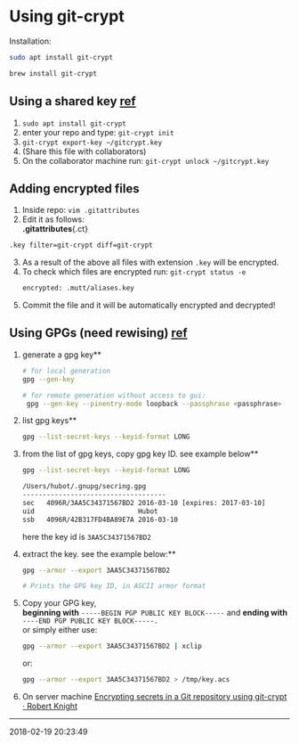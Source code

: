 # Using git-crypt

Installation:
```bash
sudo apt install git-crypt 

brew install git-crypt
```

## Using a shared key [ref][SDIYRWGCSTP]
1. `sudo apt install git-crypt`
2. enter your repo and type: `git-crypt init`
3. `git-crypt export-key ~/gitcrypt.key`
4. (Share this file with collaborators)
5. On the collaborator machine run: `git-crypt unlock ~/gitcrypt.key`

## Adding encrypted files
1. Inside repo: `vim .gitattributes`
2. Edit it as follows:   
__.gitattributes__{.ct}
``` sh
.key filter=git-crypt diff=git-crypt
```
3. As a result of the above all files with extension `.key` will be encrypted.
4. To check which files are encrypted run: `git-crypt status -e`   
    ``` sh
    encrypted: .mutt/aliases.key
    ```
5. Commit the file and it will be automatically encrypted and decrypted!

## Using GPGs (need rewising) [ref][GANGKGH]
1. generate a gpg key**
    ``` bash
    # for local generation
    gpg --gen-key

    # for remote generation without access to gui:
     gpg --gen-key --pinentry-mode loopback --passphrase <passphrase>
    ```
1. list gpg keys**
    ``` bash
    gpg --list-secret-keys --keyid-format LONG
    ```
1. from the list of gpg keys, copy gpg key ID. see example below**
    ``` bash
    gpg --list-secret-keys --keyid-format LONG

    /Users/hubot/.gnupg/secring.gpg
    ------------------------------------
    sec   4096R/3AA5C34371567BD2 2016-03-10 [expires: 2017-03-10]
    uid                          Hubot
    ssb   4096R/42B317FD4BA89E7A 2016-03-10
    ```
    here the key id is `3AA5C34371567BD2`

1. extract the key. see the example below:**
    ```bash
    gpg --armor --export 3AA5C34371567BD2

    # Prints the GPG key ID, in ASCII armor format
    ```
1. Copy your GPG key,   
    **beginning with** `-----BEGIN PGP PUBLIC KEY BLOCK-----`
    and **ending with** `----END PGP PUBLIC KEY BLOCK-----.`   
    or simply either use:

    ```bash
    gpg --armor --export 3AA5C34371567BD2 | xclip
    ```
    or:

    ```bash
    gpg --armor --export 3AA5C34371567BD2 > /tmp/key.acs
    ```

1. On server machine [Encrypting secrets in a Git repository using git-crypt · Robert Knight][ESIAGRUGCRK]



-----------------------------------------
2018-02-19 20:23:49

[GANGKGH]: https://help.github.com/articles/generating-a-new-gpg-key/
[ESIAGRUGCRK]: https://robertknight.me.uk/posts/git-crypt-intro/
[SDIYRWGCSTP]: https://www.schibsted.pl/blog/devops/securing-data-with-git-crypt/